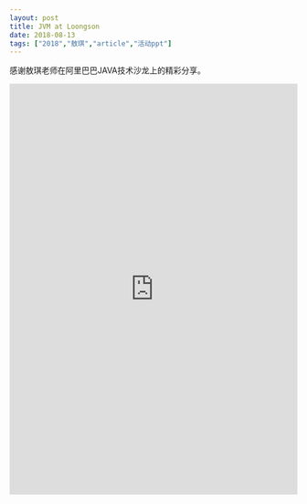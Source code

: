 ```yaml
---
layout: post
title: JVM at Loongson
date: 2018-08-13
tags: ["2018","敖琪","article","活动ppt"]
---
```


感谢敖琪老师在阿里巴巴JAVA技术沙龙上的精彩分享。

<embed src="http://greenteajug.github.io/images/JVM-at-Loongson.pdf" type="application/pdf" height="720" width="100%" />